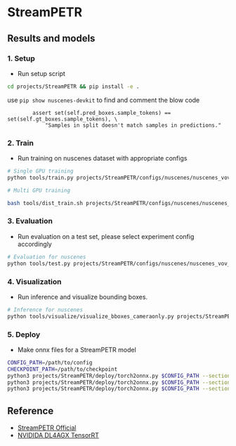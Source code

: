 # StreamPETR
## Results and models

### 1. Setup

- Run setup script

```sh
cd projects/StreamPETR && pip install -e .
```
use ```pip show nuscenes-devkit``` to find and comment the blow code
```
        assert set(self.pred_boxes.sample_tokens) == set(self.gt_boxes.sample_tokens), \
            "Samples in split doesn't match samples in predictions."
```
### 2. Train

- Run training on nuscenes dataset with appropriate configs

```sh
# Single GPU training
python tools/train.py projects/StreamPETR/configs/nuscenes/nuscenes_vov_flash_320x800_baseline.py
```

```sh
# Multi GPU training

bash tools/dist_train.sh projects/StreamPETR/configs/nuscenes/nuscenes_vov_flash_320x800_baseline.py 4
```

### 3. Evaluation

- Run evaluation on a test set, please select experiment config accordingly

```sh
# Evaluation for nuscenes
python tools/test.py projects/StreamPETR/configs/nuscenes/nuscenes_vov_flash_320x800_baseline.py work_dirs/nuscenes_vov_flash_320x800_baseline/epoch_35.pth
```

### 4. Visualization

- Run inference and visualize bounding boxes.

```sh
# Inference for nuscenes
python tools/visualize/visualize_bboxes_cameraonly.py projects/StreamPETR/configs/nuscenes/nuscenes_vov_flash_320x800_baseline.py.py work_dirs/nuscenes_vov_flash_320x800_baseline.py/epoch_35.pth
```
### 5. Deploy

- Make onnx files for a StreamPETR model

```sh
CONFIG_PATH=/path/to/config
CHECKPOINT_PATH=/path/to/checkpoint
python3 projects/StreamPETR/deploy/torch2onnx.py $CONFIG_PATH --section extract_img_feat --checkpoint $CHECKPOINT_PATH
python3 projects/StreamPETR/deploy/torch2onnx.py $CONFIG_PATH --section pts_head_memory --checkpoint $CHECKPOINT_PATH
python3 projects/StreamPETR/deploy/torch2onnx.py $CONFIG_PATH --section position_embedding --checkpoint $CHECKPOINT_PATH
```

## Reference

- [StreamPETR Official](https://github.com/exiawsh/StreamPETR/tree/main)
- [NVIDIDA DL4AGX TensorRT](https://github.com/NVIDIA/DL4AGX/tree/master/AV-Solutions/streampetr-trt)
